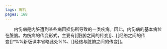 ```yaml
---
tags: 病机
pages: 168
---
```

&emsp;&emsp;内伤病是内脏遭到某些病因损伤所导致的一类疾病。因此，内伤病的基本病位在脏腑。内伤病的传变形式，主要有[[脏腑之间的传变]]、[[经络之间的传变]]<dfn>\*</dfn>%%新版课本省略此处%%、[[经络与脏腑之间的传变]]。